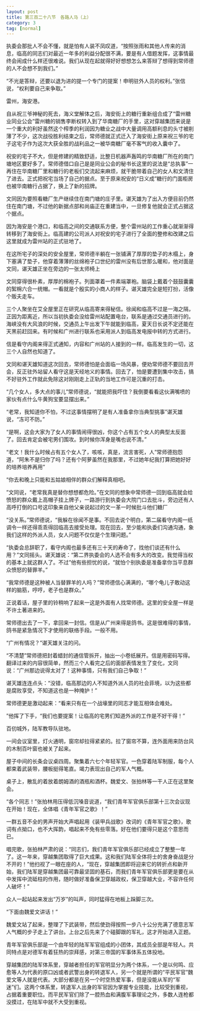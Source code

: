 ```yaml
---
layout: post
title: 第三百二十八节　各路人马（上）
category: 3
tag: [normal]
---
```


执委会那批人不会不懂，就是怕有人装不凤叹道，“按照张雨和其他人传来的消息，临高的同志们对最近一年多的利益分配很不满，要是有人借题发挥，这事情最终会闹成什么样还很难说。我们从现在起就得好好想想怎么来答辩了想得到常师德的人不会想不到我们。”

“不光是答辩，还要以退为进的提一个专门的提案！申明驻外人员的权利。”张信说，“权利要自己来争取。”

雷州，海安港。

自从祝三爷神秘的死去，海义堂解体之后，海安街上的糖行重新组合成了“雷州糖业同业公会”雷州糖的销售李断权转入到了华南糖厂的手里，这对穿越集团来说是一个重大的利好虽然这个榨季的利润因为糖业之战中大量调用高额利息的头寸被削薄了不少，这次战役胜利结束之后，常师德就正式迁入了海安街上原来祝三爷的宅子这宅子作为这次大获全胜的战利品之一被华南糖厂毫不客气的收入囊中了。

祝安的宅子不大，但是修建的精致舒适，比整日机器声轰鸣的华南糖厂所在的南门塘地区要好多了。常师德借口自己是是同业公会的秘书长这里的说法是“总执事”一再住在华南糖厂里和糖行的老板们交流起来麻烦，就干脆带着自己的女人和文清住了进去。正式把祝宅当场了自己的据点。至于原来祝安的“日义成”糖行的门面柜房也被华南糖行占据了，换上了新的招牌。

文同因为要照看糖厂生产继续住在南门塘的庄子里。谌天雄为了出入方便目前仍然住在南门塘，不过他的新据点部和尚庙正在重建当中，一旦修复他就会正式占据这个据点。

因为海安是个港口，和临高之间的交通联系方便，整个雷州站的工作重心就渐渐得转移到了海安街上。临高建的公司派人对祝安的宅子进行了全面的整修和改建之后这里就成为雷州站的正式驻地了。

在这所宅子的深处的安全屋里，常师德半躺在一张铺满了厚厚的垫子的木榻上，身下塞满了垫子，他穿着薄薄的丝绵袍子口世纪的雷州没有后世那么暖和，他对面是文同，谌天雄正坐在旁边的一张太师椅上

文同穿得很朴素，厚厚的棉袍子。列面罩着一件素端罩袍。脑袋上戴着个鼓鼓囊囊的絮棉六合一统帽。一看就是个殷实的小商人的样子。谌天雄完全是短打扮，活像个贩夫走车。

三个人聚坐在艾全屋里正在研究从临高寄来得秘信。徐闻和临高不过是一海之隔，正因为距离近，所以当初执委会没给雷州站配置电台，联系是通过交通员进行的。海峡没有大风浪的时候，交通员上午出发下午就能到临高，夏天日长说不定还能在天黑前赶回来。有时候和广州进行联系也采用派人到临高发电报中转的方式进行。

信是看守内阁来得正式通知，内容和广州站的人接到的一样。临高发生的一切，这三个人自然也知道了。

文同和谌天雄知道这次回去，常师德怕是会面临一场风暴，便劝常师德不要回去开会，反正驻外站留人看守这是天经地义的事情。回去了，怕是要遭到集中攻击，搞不好驻外工作就此免除这对刚刚走上正轨的当地工作可是沉重的打击。

“几个女人，多大点的事儿”常师德说，“就能把我吓住？我倒要看看这伙满嘴喷的家伙有点什么牛黄狗宝要显摆出来。”

“老常，我知道你不怕，不过这事情摆明了是有人准备拿你当典型挑事”谌天雄说，“冻可不防。”

“是啊，这会大家为了女人的事情闹得很凶，你这个占有五个女人的典型太反面了。回去肯定会被宅男们围攻。到时候你浑身是嘴也说不清。”

“老文！我什么时候占有五个女人了，咳咳，真是，流言害死，人”常师德抱怨道，“阿朱不是归你了吗？还有个阿萝虽然在我那里，不过她年纪我打算把她好好的培养培养再用”

“你去和晚上只能和五姑娘相伴的群众们解释真相吧。

”文同说，“老常我真是替你想想都危险。”在文同的想象中常师德一回到临高就会给愤怒的群众戴上高帽子挂上牌子，一路游行到执委会大院门口去批斗，旁边还有人高呼打倒的口号这印象来自他父亲说起过的文一革一时候批斗他们糖厂

“没关系。”常师德说，“我躲在徐闻不是事。不回去说个明白，第二届看守内阁一纸调令一样还得乖乖得回临高去接受处理。现在回去，至少能和执委们沟通沟通，象我们这样的外派人员，女人问题不仅仅是个生理问题。”

“执委会总辞职了，看守内阁也最多还有三十天的寿命了，找他们谈还有什么用？”文同摇头。谌天雄说：“第二界执委会的人选不会有多大的改变。我觉得当权的基本上就这群人了。不过”他有些担忧的说，“就怕个别执委是准备拿你当平息群众愤怒的替罪羊。”

“我常师德是这种被人当替罪羊的人吗？”常师德信心满满的，“哪个龟儿子敢动这样的脑筋，哼哼，老子也是群众。”

正说着话，屋子里的铃稍响了起来一这是外面有人找常师德。这里的安全屋一样是不许土著进来的。

常师德出去了一下，拿回来一封信。信是从广州来得是鸽书。这是很难得的事情，鸽书是紧急情况下才使用的联络手段。一般不用。

“广州有情况？”谌天雄关注的问。

“不清楚”常师德把封着蜡封的通信管拆开，抽出一小卷纸展开。信是用密码写得。翻译过来的内容很简单，然而三个人看完之后的面部表情发生了变化，文同说：“广州那边说得太对了！这种事情，只有我们自己争取！”

谌天雄连连点头：“没错，临高那边的人不知道外派人员的社会菲境，以为这些都是腐败享受，不知道这也是一种掩护！”

常师德更是激动起来：“看来只有在一个战壕里的同志才能互相体会难处。

”他挥了下手，“我们也要提案！让临高的宅男们知道外派的工作是不好干得！”

百仞城外，陆军教导队驻地。

一间会议室里，灯火通明，窗帘却拉得紧紧的。拉了窗帘不算，连外面用来防台风的木制百叶窗也被关了起来。

屋子中间的长条会议桌四周。聚集着六七个年轻军官。一色穿着陆军制服，每个人都束着武装带，腰板挺得笔直。竭力表现出自己的军人气概。

桌子上，散乱的着放着朗姆酒的酒瓶和酒杯。魏爱文、张拍林等一干人正在这里聚会。

“各个同志！”张拍林用压得低沉嗓音说道，“我们青年军官俱乐部第十三次会议现在开始！现在，全体唱《青年军官之歌》！”

一群五音不全的男声开始大声唱起用《装甲兵战歌》改词的《青年军官之歌》，歌词有点拗口，也不大挥韵，唱起来不免有些零落。好在他们要得只是这个意思而已。

唱完歌，张拍林严肃的说：“同志们，我们青年军官俱乐部已经成立了整整一年了。这一年来，穿越集团取得了巨大成果。这和我们陆军全体将士的舍身奋战是分不开的！”他扫视了一眼在座的人，“现在，穿越集团即将迎来它的转折点和新开始，我们陆军是穿越集团最可靠最坚固的基石，而我们青年军官俱乐部更是要在从中发挥中流砥柱的作用，随时做好准备保卫穿越政权，保卫穿越大业，不容许任何人破坏！”

众人一起站起来发出“万岁”的叫声，同时猛得在地板上跺脚三次。

“下面由魏爱文讲话！”

魏爱文站了起来，整理了下武装带，然后使劲得按照一步八十公分充满了德意志军人气概的步子走上了讲台。上台之后先来了个碰脚跟的军礼，这才开始进入正题。

青年军官俱乐部是一个由年轻的陆军军官组成的小团体，其成员全部是年轻人。共同特点是对德军有着狂热的崇拜感，对第三帝国的军事体系五体投地。

穿越集团的陆军体系里，穿越者担任的军官明显分为两个体系，一个是以何鸣、应愈等人为代表的原口凶或者武警出身的转退军人，另一个就是所谓的“平民军官”魏爱文等人就是代表。大部分都是在另一个时空热爱军事，但是没能从军的“军迷”们。这两个体系里，转退军人出身的军官因为掌握专业技能，比较受到重视，占据着重要职位。而平民军官们除了一腔热血和满腹军事理论之外，多数人连枪都没摸过，在陆军中就不大受到重视。